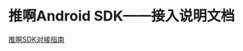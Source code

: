 # 推啊Android SDK——接入说明文档

    
  [推啊SDK对接指南](https://yun.duiba.com.cn/tuia/sdk/html/推啊广告基础SDK-Android-V1.6.0.2-2.html)
